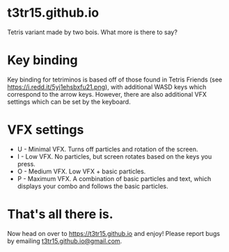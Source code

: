 # t3tr15.github.io
Tetris variant made by two bois. What more is there to say?

# Key binding
Key binding for tetriminos is based off of those found in Tetris Friends (see https://i.redd.it/5yj1ehsbxfu21.png), with additional WASD keys which correspond to the arrow keys. However, there are also additional VFX settings which can be set by the keyboard.

# VFX settings
* U - Minimal VFX. Turns off particles and rotation of the screen.
* I - Low VFX. No particles, but screen rotates based on the keys you press.
* O - Medium VFX. Low VFX + basic particles.
* P - Maximum VFX. A combination of basic particles and text, which displays your combo and follows the basic particles.

# That's all there is.
Now head on over to https://t3tr15.github.io and enjoy! Please report bugs by emailing t3tr15.github.io@gmail.com.
